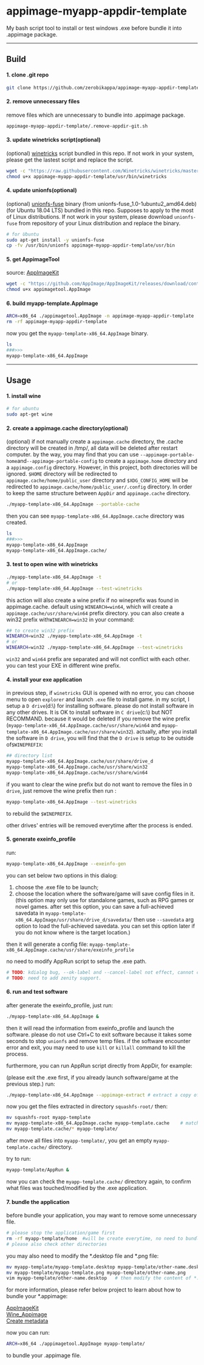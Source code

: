 # appimage-myapp-appdir-template

My bash script tool to install or test windows .exe before bundle it into .appimage package.

---

## Build

#### 1. clone .git repo

```bash
git clone https://github.com/zerobikappa/appimage-myapp-appdir-template
```

#### 2. remove unnecessary files

remove files which are unnecessary to bundle into .appimage package.

```bash
appimage-myapp-appdir-template/.remove-appdir-git.sh
```

#### 3. update winetricks script(optional)

(optional) [winetricks](https://github.com/Winetricks/winetricks) script bundled in this repo. If not work in your system, please get the lastest script and replace the script.

```bash
wget -c "https://raw.githubusercontent.com/Winetricks/winetricks/master/src/winetricks" -O appimage-myapp-appdir-template/usr/bin/winetricks
chmod u+x appimage-myapp-appdir-template/usr/bin/winetricks
```

#### 4. update unionfs(optional)

(optional) [unionfs-fuse](https://github.com/rpodgorny/unionfs-fuse) binary (from unionfs-fuse_1.0-1ubuntu2_amd64.deb)(for Ubuntu 18.04 LTS) bundled in this repo. Supposes to apply to the most of Linux distributions. If not work in your system, please download `unionfs-fuse` from repository of your Linux distribution and replace the binary.

```bash
# for Ubuntu
sudo apt-get install -y unionfs-fuse
cp -fv /usr/bin/unionfs appimage-myapp-appdir-template/usr/bin
```

#### 5. get AppimageTool

source: [AppImageKit](https://github.com/AppImage/AppImageKit)

```bash
wget -c "https://github.com/AppImage/AppImageKit/releases/download/continuous/appimagetool-x86_64.AppImage" -O  appimagetool.AppImage
chmod u+x appimagetool.AppImage
```

#### 6. build myapp-template.AppImage

```bash
ARCH=x86_64 ./appimagetool.AppImage -n appimage-myapp-appdir-template
rm -rf appimage-myapp-appdir-template
```

now you get the `myapp-template-x86_64.AppImage` binary.

```bash
ls
###>>>
myapp-template-x86_64.AppImage
```

---

## Usage

#### 1. install wine

```bash
# for ubuntu
sudo apt-get wine
```

#### 2. create a appimage.cache directory(optional)

(optional) if not manually create a `appimage.cache` directory, the .cache directory will be created in /tmp/, all data will be deleted after restart computer. by the way, you may find that you can use `--appimage-portable-home`and`--appimage-portable-config` to create a `appimage.home` directory and a `appimage.config` directory. However, in this project, both directories will be ignored.
`$HOME` directory will be redirected to `appimage.cache/home/public_user` directory and `$XDG_CONFIG_HOME` will be redirected to `appimage.cache/home/public_user/.config` directory. In order to keep the same structure between `AppDir` and `appimage.cache` directory.

```bash
./myapp-template-x86_64.AppImage --portable-cache
```

then you can see `myapp-template-x86_64.AppImage.cache` directory was created.

```bash
ls
###>>>
myapp-template-x86_64.AppImage
myapp-template-x86_64.AppImage.cache/
```

#### 3. test to open wine with winetricks

```bash
./myapp-template-x86_64.AppImage -t
# or
./myapp-template-x86_64.AppImage --test-winetricks
```

this action will also create a wine prefix if no wineprefix was found in appimage.cache.
default using `WINEARCH=win64`, which will create a `appimage.cache/usr/share/win64` prefix directory. you can also create a win32 prefix with`WINEARCH=win32` in your command:

```bash
## to create win32 prefix
WINEARCH=win32 ./myapp-template-x86_64.AppImage -t
# or
WINEARCH=win32 ./myapp-template-x86_64.AppImage --test-winetricks
```

`win32` and `win64` prefix are separated and will not conflict with each other. you can test your EXE in different wine prefix.

#### 4. install your exe application

in previous step, if `winetricks` GUI is opened with no error, you can choose menu to open `explorer` and launch `.exe` file to install game.
in my script, I setup a `D drive`(d:\\) for installing software. please do not install software in any other drives. It is OK to install software in `C drive`(c:\\) but NOT RECOMMAND. because it would be deleted if you remove the wine prefix (`myapp-template-x86_64.AppImage.cache/usr/share/win64` and `myapp-template-x86_64.AppImage.cache/usr/share/win32`).
actually, after you install the software in `D drive`, you will find that the `D drive` is setup to be outside of`$WINEPREFIX`:

```bash
## directory list
myapp-template-x86_64.AppImage.cache/usr/share/drive_d
myapp-template-x86_64.AppImage.cache/usr/share/win32
myapp-template-x86_64.AppImage.cache/usr/share/win64
```

if you want to clear the wine prefix but do not want to remove the files in `D drive`, just remove the wine prefix then run :

```bash
myapp-template-x86_64.AppImage --test-winetricks
```

to rebuild the `$WINEPREFIX`.

other drives' entries will be removed everytime after the process is ended.

#### 5. generate exeinfo_profile

run:

```bash
myapp-template-x86_64.AppImage --exeinfo-gen
```

you can set below two options in this dialog:

1) choose the .exe file to be launch;
2) choose the location where the software/game will save config files in it. (this option may only use for standalone games, such as RPG games or novel games. after set this option, you can save a full-achieved savedata in `myapp-template-x86_64.AppImage/usr/share/drive_d/savedata/` then use `--savedata` arg option to load the full-achieved savedata. you can set this option later if you do not know where is the target location.)

then it will generate a config file:
`myapp-template-x86_64.AppImage.cache/usr/share/exeinfo_profile`

no need to modify AppRun script to setup the .exe path.

```bash
# TODO: kdialog bug, --ok-label and --cancel-label not effect, cannot change the text on button. now using "ok" button to replace "go", and using "cancel" button for "save & close".
# TODO: need to add zenity support.
```

#### 6. run and test software

after generate the exeinfo_profile, just run:

```bash
./myapp-template-x86_64.AppImage &
```

then it will read the information from exeinfo_profile and launch the software.
please do not use Ctrl+C to exit software because it takes some seconds to stop `unionfs` and remove temp files.
if the software encounter error and exit, you may need to use `kill` or `killall` command to kill the process.

furthermore, you can run AppRun script directly from AppDir, for example:

(please exit the .exe first, if you already launch software/game at the previous step.)
run:

```bash
./myapp-template-x86_64.AppImage --appimage-extract	# extract a copy of template from .appimage package
```

now you get the files extracted in directory   `squashfs-root/`
then:

```bash
mv squashfs-root myapp-template
mv myapp-template-x86_64.AppImage.cache myapp-template.cache	# match the name with myapp-template/ directory.
mv myapp-template.cache/* myapp-template/
```

after move all files into `myapp-template/`, you get an empty `myapp-template.cache/` directory.

try to run:

```bash
myapp-template/AppRun &
```

now you can check the `myapp-template.cache/` directory again, to confirm what files was touched/modified by the .exe application.

#### 7. bundle the application

before bundle your application, you may want to remove some unnecessary file.

```bash
# please stop the application/game first
rm -rf myapp-template/home	#will be create everytime, no need to bundle into appimage
# please also check other directories
```

you may also need to modify the *.desktop file and *.png file:

```bash
mv myapp-template/myapp-template.desktop myapp-template/other-name.desktop
mv myapp-template/myapp-template.png myapp-template/other-name.png
vim myapp-template/other-name.desktop	# then modify the content of *.desktop file
```

for more information, please refer below project to learn about how to bundle your *.appimage:

[AppImageKit](https://github.com/AppImage/AppImageKit)  
[Wine_Appimage](https://github.com/Hackerl/Wine_Appimage)  
[Create metadata](https://www.freedesktop.org/software/appstream/metainfocreator/#/guiapp)  

now you can run:

```bash
ARCH=x86_64 ./appimagetool.AppImage myapp-template/
```

to bundle your .appimage file.






